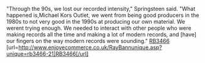 "Through the 90s, we lost our recorded intensity," Springsteen said. "What happened is,Michael Kors Outlet, we went from being good producers in the 1980s to not very good in the 1990s at producing our own material. We werent trying enough. We needed to interact with other people who were making records all the time and making a lot of modern records, and [have] our fingers on the way modern records were sounding."
 <a href="http://www.enjoyecommerce.co.uk/RayBannunique.asp?unique=rb3466-21" >RB3466</a>
[url=http://www.enjoyecommerce.co.uk/RayBannunique.asp?unique=rb3466-21]RB3466[/url]